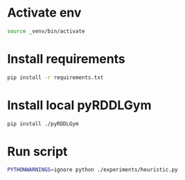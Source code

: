 # Activate env 
```sh
source _venv/bin/activate
```

# Install requirements
```sh
pip install -r requirements.txt
```

# Install local pyRDDLGym
```sh
pip install ./pyRDDLGym
```

# Run script
```sh
PYTHONWARNINGS=ignore python ./experiments/heuristic.py
``````